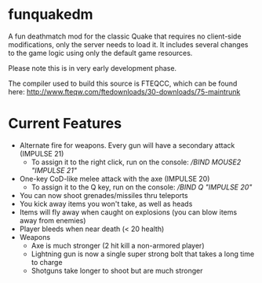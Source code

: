 funquakedm
==========

A fun deathmatch mod for the classic Quake that requires no client-side modifications, only the server needs to load it.
It includes several changes to the game logic using only the default game resources.

Please note this is in very early development phase.

The compiler used to build this source is FTEQCC, which can be found here: http://www.fteqw.com/ftedownloads/30-downloads/75-maintrunk

Current Features
================
 * Alternate fire for weapons. Every gun will have a secondary attack (IMPULSE 21)
    * To assign it to the right click, run on the console: */BIND MOUSE2 "IMPULSE 21"*
 * One-key CoD-like melee attack with the axe (IMPULSE 20)
    * To assign it to the Q key, run on the console: */BIND Q "IMPULSE 20"*
 * You can now shoot grenades/missiles thru teleports
 * You kick away items you won't take, as well as heads
 * Items will fly away when caught on explosions (you can blow items away from enemies)
 * Player bleeds when near death (< 20 health)
 * Weapons
   * Axe is much stronger (2 hit kill a non-armored player)
   * Lightning gun is now a single super strong bolt that takes a long time to charge
   * Shotguns take longer to shoot but are much stronger